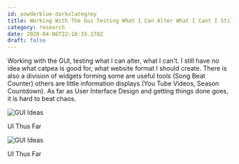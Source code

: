 ```yaml
---
id: powderblue-darkslategrey
title: Working With The Gui Testing What I Can Alter What I Cant I Still Have No Idea What Catpea Is Good For What
category: research
date: 2020-04-06T22:18:33.170Z
draft: false
---
```


Working with the GUI, testing what I can alter, what I can't. I still have no idea what catpea is good for, what website format I should create. There is also a division of widgets forming some are useful tools (Song Beat Counter) others are little information displays (You Tube Videos, Season Countdown). As far as User Interface Design and getting things done goes, it is hard to beat chaos.

![GUI Ideas](research/gui2.png)

UI Thus Far

![GUI Ideas](research/gui3.png)

UI Thus Far
